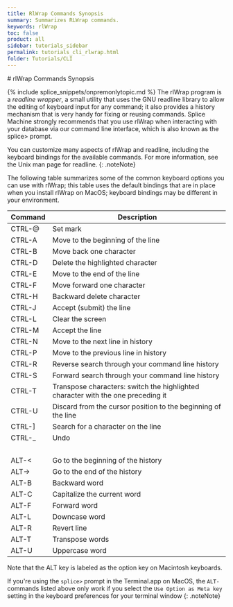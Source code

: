 ```yaml
---
title: RlWrap Commands Synopsis
summary: Summarizes RLWrap commands.
keywords: rlWrap
toc: false
product: all
sidebar: tutorials_sidebar
permalink: tutorials_cli_rlwrap.html
folder: Tutorials/CLI
---
```

<section>
<div class="TopicContent" data-swiftype-index="true" markdown="1">
# rlWrap Commands Synopsis

{% include splice_snippets/onpremonlytopic.md %}
The <span class="CodeItalicFont">rlWrap</span> program is a *readline
wrapper*, a small utility that uses the GNU <span
class="CodeItalicFont">readline</span> library to allow the editing of
keyboard input for any command; it also provides a history mechanism
that is very handy for fixing or reusing commands. Splice Machine
strongly recommends that you use <span
class="CodeItalicFont">rlWrap</span> when interacting with your database
via our command line interface, which is also known as the <span
class="AppCommand">splice&gt;</span> prompt.

You can customize many aspects of <span
class="CodeItalicFont">rlWrap</span> and <span
class="CodeItalicFont">readline</span>, including the keyboard bindings
for the available commands. For more information, see the Unix man page
for <span class="CodeItalicFont">readline</span>.
{: .noteNote}

The following table summarizes some of the common keyboard options you
can use with <span class="CodeItalicFont">rlWrap</span>; this table uses
the default bindings that are in place when you install <span
class="CodeItalicFont">rlWrap</span> on MacOS; keyboard bindings may be
different in your environment.

<table summary="Commonly used keyboard shortcuts in rlWrap.">
                <col />
                <col />
                <thead>
                    <tr>
                        <th>Command</th>
                        <th>Description</th>
                    </tr>
                </thead>
                <tbody>
                    <tr>
                        <td class="AppFont">CTRL-@</td>
                        <td>Set mark</td>
                    </tr>
                    <tr>
                        <td class="AppFont">CTRL-A</td>
                        <td>Move to the beginning of the line</td>
                    </tr>
                    <tr>
                        <td class="AppFont">CTRL-B</td>
                        <td>Move back one character</td>
                    </tr>
                    <tr>
                        <td class="AppFont">CTRL-D</td>
                        <td>Delete the highlighted character</td>
                    </tr>
                    <tr>
                        <td class="AppFont">CTRL-E</td>
                        <td>Move to the end of the line</td>
                    </tr>
                    <tr>
                        <td class="AppFont">CTRL-F</td>
                        <td>Move forward one character</td>
                    </tr>
                    <tr>
                        <td class="AppFont">CTRL-H</td>
                        <td>Backward delete character</td>
                    </tr>
                    <tr>
                        <td class="AppFont">CTRL-J</td>
                        <td>Accept (submit) the line</td>
                    </tr>
                    <tr>
                        <td class="AppFont">CTRL-L</td>
                        <td>Clear the screen</td>
                    </tr>
                    <tr>
                        <td class="AppFont">CTRL-M</td>
                        <td>Accept the line</td>
                    </tr>
                    <tr>
                        <td class="AppFont">CTRL-N</td>
                        <td>Move to the next line in history</td>
                    </tr>
                    <tr>
                        <td class="AppFont">CTRL-P</td>
                        <td>Move to the previous line in history</td>
                    </tr>
                    <tr>
                        <td class="AppFont">CTRL-R</td>
                        <td>Reverse search through your command line history</td>
                    </tr>
                    <tr>
                        <td class="AppFont">CTRL-S</td>
                        <td>Forward search through your command line history</td>
                    </tr>
                    <tr>
                        <td class="AppFont">CTRL-T</td>
                        <td>Transpose characters: switch the highlighted character with the one preceding it</td>
                    </tr>
                    <tr>
                        <td class="AppFont">CTRL-U</td>
                        <td>Discard from the cursor position to the beginning of the line</td>
                    </tr>
                    <tr>
                        <td class="AppFont">CTRL-]</td>
                        <td>Search for a character on the line</td>
                    </tr>
                    <tr>
                        <td class="AppFont">CTRL-_</td>
                        <td>Undo</td>
                    </tr>
                    <tr>
                        <td colspan="2"> </td>
                    </tr>
                    <tr>
                        <td class="AppFont">ALT-&lt;</td>
                        <td>Go to the beginning of the history</td>
                    </tr>
                    <tr>
                        <td class="AppFont">ALT-&gt;</td>
                        <td>Go to the end of the history</td>
                    </tr>
                    <tr>
                        <td class="AppFont">ALT-B</td>
                        <td>Backward word</td>
                    </tr>
                    <tr>
                        <td class="AppFont">ALT-C</td>
                        <td>Capitalize the current word</td>
                    </tr>
                    <tr>
                        <td class="AppFont">ALT-F</td>
                        <td>Forward word</td>
                    </tr>
                    <tr>
                        <td class="AppFont">ALT-L</td>
                        <td>Downcase word</td>
                    </tr>
                    <tr>
                        <td class="AppFont">ALT-R</td>
                        <td>Revert line</td>
                    </tr>
                    <tr>
                        <td class="AppFont">ALT-T</td>
                        <td>Transpose words</td>
                    </tr>
                    <tr>
                        <td class="AppFont">ALT-U</td>
                        <td>Uppercase word</td>
                    </tr>
                </tbody>
            </table>
Note that the <span class="AppCommand">ALT</span> key is labeled as the
<span class="AppCommand">option</span> key on Macintosh keyboards.

If you're using the `splice>` prompt in the Terminal.app on MacOS, the
`ALT-` commands listed above only work if you select the `Use Option as
Meta key` setting in the keyboard preferences for your terminal window
{: .noteNote}

</div>
</section>

